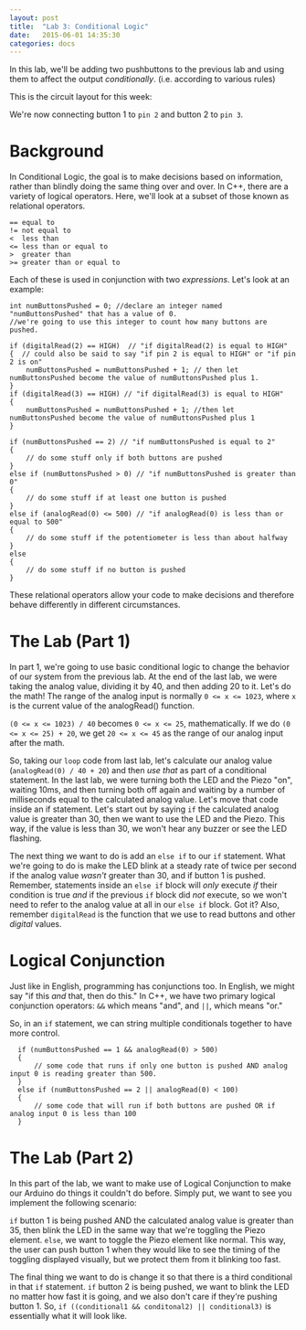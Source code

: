 ```yaml
---
layout: post
title:  "Lab 3: Conditional Logic"
date:   2015-06-01 14:35:30
categories: docs
---
```


In this lab, we'll be adding two pushbuttons to the previous lab and using them to affect the output *conditionally*. (i.e. according to various rules)

This is the circuit layout for this week:
<Insert fritzing diagram here>

We're now connecting button 1 to `pin 2` and button 2 to `pin 3`.

Background
==========

In Conditional Logic, the goal is to make decisions based on information, rather than blindly doing the same thing over and over. In C++, there are a variety of logical operators. Here, we'll look at a subset of those known as relational operators.

    == equal to
    != not equal to
    <  less than
    <= less than or equal to
    >  greater than
    >= greater than or equal to

Each of these is used in conjunction with two *expressions*. Let's look at an example:

    int numButtonsPushed = 0; //declare an integer named "numButtonsPushed" that has a value of 0.
    //we're going to use this integer to count how many buttons are pushed.
    
    if (digitalRead(2) == HIGH)  // "if digitalRead(2) is equal to HIGH"
    {  // could also be said to say "if pin 2 is equal to HIGH" or "if pin 2 is on"
        numButtonsPushed = numButtonsPushed + 1; // then let numButtonsPushed become the value of numButtonsPushed plus 1.
    }
    if (digitalRead(3) == HIGH) // "if digitalRead(3) is equal to HIGH"
    {
        numButtonsPushed = numButtonsPushed + 1; //then let numButtonsPushed become the value of numButtonsPushed plus 1
    }
    
    if (numButtonsPushed == 2) // "if numButtonsPushed is equal to 2"
    {
        // do some stuff only if both buttons are pushed
    }
    else if (numButtonsPushed > 0) // "if numButtonsPushed is greater than 0"
    {
        // do some stuff if at least one button is pushed
    }
    else if (analogRead(0) <= 500) // "if analogRead(0) is less than or equal to 500"
    {
        // do some stuff if the potentiometer is less than about halfway
    }
    else
    {
        // do some stuff if no button is pushed
    }

These relational operators allow your code to make decisions and therefore behave differently in different circumstances.

The Lab (Part 1)
================

In part 1, we're going to use basic conditional logic to change the behavior of our system from the previous lab. At the end of the last lab, we were taking the analog value, dividing it by 40, and then adding 20 to it. Let's do the math! The range of the analog input is normally `0 <= x <= 1023`, where `x` is the current value of the analogRead() function.

`(0 <= x <= 1023) / 40` becomes `0 <= x <= 25`, mathematically. If we do `(0 <= x <= 25) + 20`, we get `20 <= x <= 45` as the range of our analog input after the math.

So, taking our `loop` code from last lab, let's calculate our analog value (`analogRead(0) / 40 + 20`) and then *use that* as part of a conditional statement. In the last lab, we were turning both the LED and the Piezo "on", waiting 10ms, and then turning both off again and waiting by a number of milliseconds equal to the calculated analog value. Let's move that code inside an if statement. Let's start out by saying `if` the calculated analog value is greater than 30, then we want to use the LED and the Piezo. This way, if the value is less than 30, we won't hear any buzzer or see the LED flashing.

The next thing we want to do is add an `else if` to our `if` statement. What we're going to do is make the LED blink at a steady rate of twice per second if the analog value *wasn't* greater than 30, and if button 1 is pushed. Remember, statements inside an `else if` block will *only* execute *if* their condition is true *and* if the previous `if` block did *not* execute, so we won't need to refer to the analog value at all in our `else if` block. Got it? Also, remember `digitalRead` is the function that we use to read buttons and other *digital* values.

Logical Conjunction
===================

Just like in English, programming has conjunctions too. In English, we might say "if this *and* that, then do this." In C++, we have two primary logical conjunction operators: `&&` which means "and", and `||`, which means "or."

So, in an `if` statement, we can string multiple conditionals together to have more control.

      if (numButtonsPushed == 1 && analogRead(0) > 500)
      {
          // some code that runs if only one button is pushed AND analog input 0 is reading greater than 500.
      }
      else if (numButtonsPushed == 2 || analogRead(0) < 100)
      {
          // some code that will run if both buttons are pushed OR if analog input 0 is less than 100
      }

The Lab (Part 2)
================

In this part of the lab, we want to make use of Logical Conjunction to make our Arduino do things it couldn't do before. Simply put, we want to see you implement the following scenario:

`if` button 1 is being pushed AND the calculated analog value is greater than 35, then blink the LED in the same way that we're toggling the Piezo element. `else`, we want to toggle the Piezo element like normal. This way, the user can push button 1 when they would like to see the timing of the toggling displayed visually, but we protect them from it blinking too fast.

The final thing we want to do is change it so that there is a third conditional in that `if` statement. `if` button 2 is being pushed, we want to blink the LED no matter how fast it is going, and we also don't care if they're pushing button 1. So, `if ((conditional1 && conditonal2) || conditional3)` is essentially what it will look like.
